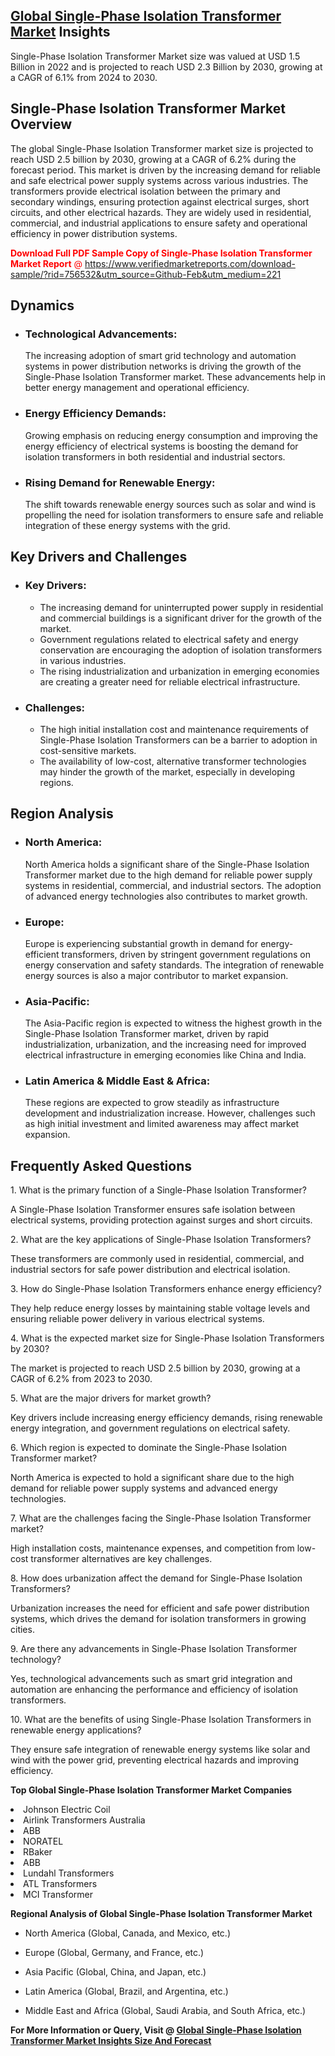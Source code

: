 <h2><a href="https://www.verifiedmarketreports.com/download-sample/?rid=756532&amp;utm_source=Github&amp;utm_medium=221" target="_blank">Global Single-Phase Isolation Transformer Market</a> Insights</h2><p>Single-Phase Isolation Transformer Market size was valued at USD 1.5 Billion in 2022 and is projected to reach USD 2.3 Billion by 2030, growing at a CAGR of 6.1% from 2024 to 2030.</p><p><h2>Single-Phase Isolation Transformer Market Overview</h2> <p>The global Single-Phase Isolation Transformer market size is projected to reach USD 2.5 billion by 2030, growing at a CAGR of 6.2% during the forecast period. This market is driven by the increasing demand for reliable and safe electrical power supply systems across various industries. The transformers provide electrical isolation between the primary and secondary windings, ensuring protection against electrical surges, short circuits, and other electrical hazards. They are widely used in residential, commercial, and industrial applications to ensure safety and operational efficiency in power distribution systems.</p> <p><p><span class=""><span style="color: #ff0000;"><strong>Download Full PDF Sample Copy of Single-Phase Isolation Transformer Market Report</strong> @ </span><a href="https://www.verifiedmarketreports.com/download-sample/?rid=756532&amp;utm_source=Github-Feb&amp;utm_medium=221" target="_blank">https://www.verifiedmarketreports.com/download-sample/?rid=756532&amp;utm_source=Github-Feb&amp;utm_medium=221</a></span></p></p> <h2>Dynamics</h2> <ul> <li><h3>Technological Advancements:</h3> The increasing adoption of smart grid technology and automation systems in power distribution networks is driving the growth of the Single-Phase Isolation Transformer market. These advancements help in better energy management and operational efficiency.</li> <li><h3>Energy Efficiency Demands:</h3> Growing emphasis on reducing energy consumption and improving the energy efficiency of electrical systems is boosting the demand for isolation transformers in both residential and industrial sectors.</li> <li><h3>Rising Demand for Renewable Energy:</h3> The shift towards renewable energy sources such as solar and wind is propelling the need for isolation transformers to ensure safe and reliable integration of these energy systems with the grid.</li> </ul> <h2>Key Drivers and Challenges</h2> <ul> <li><h3>Key Drivers:</h3> <ul> <li>The increasing demand for uninterrupted power supply in residential and commercial buildings is a significant driver for the growth of the market.</li> <li>Government regulations related to electrical safety and energy conservation are encouraging the adoption of isolation transformers in various industries.</li> <li>The rising industrialization and urbanization in emerging economies are creating a greater need for reliable electrical infrastructure.</li> </ul> </li> <li><h3>Challenges:</h3> <ul> <li>The high initial installation cost and maintenance requirements of Single-Phase Isolation Transformers can be a barrier to adoption in cost-sensitive markets.</li> <li>The availability of low-cost, alternative transformer technologies may hinder the growth of the market, especially in developing regions.</li> </ul> </li> </ul> <h2>Region Analysis</h2> <ul> <li><h3>North America:</h3> North America holds a significant share of the Single-Phase Isolation Transformer market due to the high demand for reliable power supply systems in residential, commercial, and industrial sectors. The adoption of advanced energy technologies also contributes to market growth.</li> <li><h3>Europe:</h3> Europe is experiencing substantial growth in demand for energy-efficient transformers, driven by stringent government regulations on energy conservation and safety standards. The integration of renewable energy sources is also a major contributor to market expansion.</li> <li><h3>Asia-Pacific:</h3> The Asia-Pacific region is expected to witness the highest growth in the Single-Phase Isolation Transformer market, driven by rapid industrialization, urbanization, and the increasing need for improved electrical infrastructure in emerging economies like China and India.</li> <li><h3>Latin America & Middle East & Africa:</h3> These regions are expected to grow steadily as infrastructure development and industrialization increase. However, challenges such as high initial investment and limited awareness may affect market expansion.</li> </ul> <h2>Frequently Asked Questions</h2> <p>1. What is the primary function of a Single-Phase Isolation Transformer?</p> <p>A Single-Phase Isolation Transformer ensures safe isolation between electrical systems, providing protection against surges and short circuits.</p> <p>2. What are the key applications of Single-Phase Isolation Transformers?</p> <p>These transformers are commonly used in residential, commercial, and industrial sectors for safe power distribution and electrical isolation.</p> <p>3. How do Single-Phase Isolation Transformers enhance energy efficiency?</p> <p>They help reduce energy losses by maintaining stable voltage levels and ensuring reliable power delivery in various electrical systems.</p> <p>4. What is the expected market size for Single-Phase Isolation Transformers by 2030?</p> <p>The market is projected to reach USD 2.5 billion by 2030, growing at a CAGR of 6.2% from 2023 to 2030.</p> <p>5. What are the major drivers for market growth?</p> <p>Key drivers include increasing energy efficiency demands, rising renewable energy integration, and government regulations on electrical safety.</p> <p>6. Which region is expected to dominate the Single-Phase Isolation Transformer market?</p> <p>North America is expected to hold a significant share due to the high demand for reliable power supply systems and advanced energy technologies.</p> <p>7. What are the challenges facing the Single-Phase Isolation Transformer market?</p> <p>High installation costs, maintenance expenses, and competition from low-cost transformer alternatives are key challenges.</p> <p>8. How does urbanization affect the demand for Single-Phase Isolation Transformers?</p> <p>Urbanization increases the need for efficient and safe power distribution systems, which drives the demand for isolation transformers in growing cities.</p> <p>9. Are there any advancements in Single-Phase Isolation Transformer technology?</p> <p>Yes, technological advancements such as smart grid integration and automation are enhancing the performance and efficiency of isolation transformers.</p> <p>10. What are the benefits of using Single-Phase Isolation Transformers in renewable energy applications?</p> <p>They ensure safe integration of renewable energy systems like solar and wind with the power grid, preventing electrical hazards and improving efficiency.</p> </p><p><strong>Top Global Single-Phase Isolation Transformer Market Companies</strong></p><div data-test-id=""><p><li>Johnson Electric Coil</li><li> Airlink Transformers Australia</li><li> ABB</li><li> NORATEL</li><li> RBaker</li><li> ABB</li><li> Lundahl Transformers</li><li> ATL Transformers</li><li> MCI Transformer</li></p><div><strong>Regional Analysis of&nbsp;Global Single-Phase Isolation Transformer Market</strong></div><ul><li dir="ltr"><p dir="ltr">North America&nbsp;(Global, Canada, and Mexico, etc.)</p></li><li dir="ltr"><p dir="ltr">Europe (Global, Germany, and France, etc.)</p></li><li dir="ltr"><p dir="ltr">Asia Pacific&nbsp;(Global, China, and Japan, etc.)</p></li><li dir="ltr"><p dir="ltr">Latin America&nbsp;(Global, Brazil, and Argentina, etc.)</p></li><li dir="ltr">Middle East and Africa&nbsp;(Global, Saudi Arabia, and South Africa, etc.)</li></ul><p><strong>For More Information or Query, Visit @&nbsp;</strong><strong><a href="https://www.verifiedmarketreports.com/product/single-phase-isolation-transformer-market/?utm_source=Github&amp;utm_medium=221" target="_blank">Global Single-Phase Isolation Transformer Market Insights Size And Forecast</a></strong></p></div>
